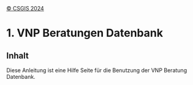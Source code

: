 <!-- the Menu -->

<link rel="stylesheet" media="all" href="./styles.css" />
<div id="logo"><a href="https://csgis.de">© CSGIS 2024</a></div>
<div id="menu"></div>
<div id="jumpMenu"></div>
<script src="./menu.js"></script>
<script src="./jumpmenu.js"></script>

<!-- the Menu -->

# 1. VNP Beratungen Datenbank

## Inhalt

Diese Anleitung ist eine Hilfe Seite für die Benutzung der VNP Beratung Datenbank.
